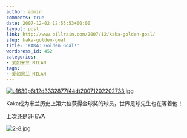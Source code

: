 ```yaml
---
author: admin
comments: true
date: 2007-12-02 12:55:53+00:00
layout: post
link: http://www.billrain.com/2007/12/kaka-golden-goal/
slug: kaka-golden-goal
title: 'KAKA: Golden Goal!'
wordpress_id: 452
categories:
- 爱如米兰|MILAN
tags:
- 爱如米兰|MILAN
---
```


[](http://www.billrain.com/wp-content/uploads/2007/12/u1639p6t12d3332877f44dt20071202202733.jpg)


[![u1639p6t12d3332877f44dt20071202202733.jpg](http://www.billrain.com/wp-content/uploads/2007/12/u1639p6t12d3332877f44dt20071202202733.jpg)](http://www.billrain.com/wp-content/uploads/2007/12/u1639p6t12d3332877f44dt20071202202733.jpg)




Kaka成为米兰历史上第六位获得金球奖的球员，世界足球先生也在等着他！




上次还是SHEVA




[![2-8.jpg](http://www.billrain.com/wp-content/uploads/2007/12/2-8.jpg)](http://www.billrain.com/wp-content/uploads/2007/12/2-8.jpg)




